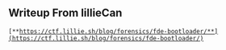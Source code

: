 ## Writeup From lillieCan

<code>[**https://ctf.lillie.sh/blog/forensics/fde-bootloader/**](https://ctf.lillie.sh/blog/forensics/fde-bootloader/)</code> 
